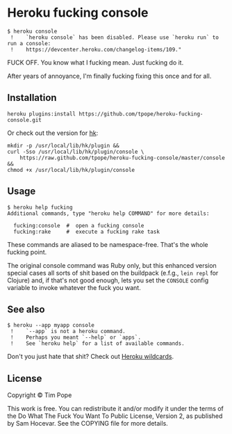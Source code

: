 # Heroku fucking console

    $ heroku console
     !    `heroku console` has been disabled. Please use `heroku run` to run a console:
     !    https://devcenter.heroku.com/changelog-items/109."

FUCK OFF.  You know what I fucking mean.  Just fucking do it.

After years of annoyance, I'm finally fucking fixing this once and for all.

## Installation

    heroku plugins:install https://github.com/tpope/heroku-fucking-console.git

Or check out the version for [hk][]:

    mkdir -p /usr/local/lib/hk/plugin &&
    curl -Sso /usr/local/lib/hk/plugin/console \
        https://raw.github.com/tpope/heroku-fucking-console/master/console &&
    chmod +x /usr/local/lib/hk/plugin/console

[hk]: https://github.com/heroku/hk

## Usage

    $ heroku help fucking
    Additional commands, type "heroku help COMMAND" for more details:

      fucking:console  #  open a fucking console
      fucking:rake     #  execute a fucking rake task

These commands are aliased to be namespace-free.  That's the whole fucking
point.

The original console command was Ruby only, but this enhanced version special
cases all sorts of shit based on the buildpack (e.f.g., `lein repl` for
Clojure) and, if that's not good enough, lets you set the `CONSOLE` config
variable to invoke whatever the fuck you want.

## See also

    $ heroku --app myapp console
     !    `--app` is not a heroku command.
     !    Perhaps you meant `--help` or `apps`.
     !    See `heroku help` for a list of available commands.

Don't you just hate that shit?  Check out [Heroku wildcards][].

[Heroku wildcards]: https://github.com/tpope/heroku-wildcards

## License

Copyright © Tim Pope

This work is free. You can redistribute it and/or modify it under the
terms of the Do What The Fuck You Want To Public License, Version 2,
as published by Sam Hocevar. See the COPYING file for more details.
